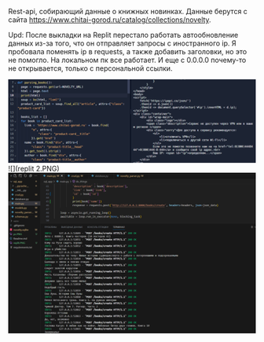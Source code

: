Rest-api, собирающий данные о книжных новинках. Данные берутся с сайта https://www.chitai-gorod.ru/catalog/collections/novelty.

Upd: После выкладки на Replit перестало работать автообновление данных из-за того, что он отправляет запросы с иностранного ip. Я пробовала поменять ip в requests, а также добавить заголовки, но это не помогло. На локальном пк все работает. И еще с 0.0.0.0 почему-то не открывается, только с персональной ссылки. 

![](replit.PNG)
![](replit 2.PNG)
![](pc.PNG)
